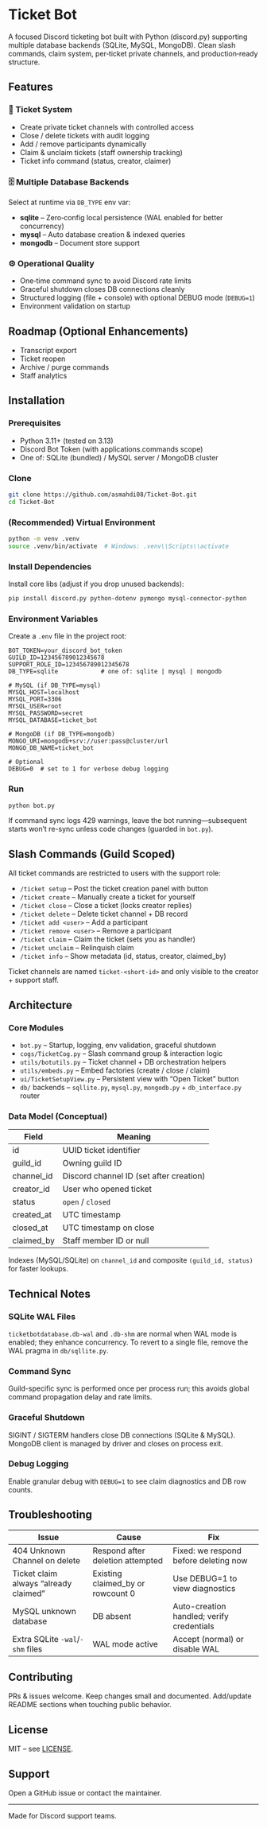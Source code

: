 # Ticket Bot

A focused Discord ticketing bot built with Python (discord.py) supporting multiple database backends (SQLite, MySQL, MongoDB). Clean slash commands, claim system, per‑ticket private channels, and production‑ready structure.

## Features

### 🎫 Ticket System
- Create private ticket channels with controlled access
- Close / delete tickets with audit logging
- Add / remove participants dynamically
- Claim & unclaim tickets (staff ownership tracking)
- Ticket info command (status, creator, claimer)

### 🗄️ Multiple Database Backends
Select at runtime via `DB_TYPE` env var:
- **sqlite** – Zero‑config local persistence (WAL enabled for better concurrency)
- **mysql** – Auto database creation & indexed queries
- **mongodb** – Document store support

### ⚙️ Operational Quality
- One‑time command sync to avoid Discord rate limits
- Graceful shutdown closes DB connections cleanly
- Structured logging (file + console) with optional DEBUG mode (`DEBUG=1`)
- Environment validation on startup

## Roadmap (Optional Enhancements)
- Transcript export
- Ticket reopen
- Archive / purge commands
- Staff analytics

## Installation

### Prerequisites
- Python 3.11+ (tested on 3.13)
- Discord Bot Token (with applications.commands scope)
- One of: SQLite (bundled) / MySQL server / MongoDB cluster

### Clone
```bash
git clone https://github.com/asmahdi08/Ticket-Bot.git
cd Ticket-Bot
```

### (Recommended) Virtual Environment
```bash
python -m venv .venv
source .venv/bin/activate  # Windows: .venv\\Scripts\\activate
```

### Install Dependencies
Install core libs (adjust if you drop unused backends):
```bash
pip install discord.py python-dotenv pymongo mysql-connector-python
```

### Environment Variables
Create a `.env` file in the project root:
```env
BOT_TOKEN=your_discord_bot_token
GUILD_ID=123456789012345678
SUPPORT_ROLE_ID=123456789012345678
DB_TYPE=sqlite            # one of: sqlite | mysql | mongodb

# MySQL (if DB_TYPE=mysql)
MYSQL_HOST=localhost
MYSQL_PORT=3306
MYSQL_USER=root
MYSQL_PASSWORD=secret
MYSQL_DATABASE=ticket_bot

# MongoDB (if DB_TYPE=mongodb)
MONGO_URI=mongodb+srv://user:pass@cluster/url
MONGO_DB_NAME=ticket_bot

# Optional
DEBUG=0  # set to 1 for verbose debug logging
```

### Run
```bash
python bot.py
```

If command sync logs 429 warnings, leave the bot running—subsequent starts won’t re-sync unless code changes (guarded in `bot.py`).

## Slash Commands (Guild Scoped)

All ticket commands are restricted to users with the support role:
- `/ticket setup` – Post the ticket creation panel with button
- `/ticket create` – Manually create a ticket for yourself
- `/ticket close` – Close a ticket (locks creator replies)
- `/ticket delete` – Delete ticket channel + DB record
- `/ticket add <user>` – Add a participant
- `/ticket remove <user>` – Remove a participant
- `/ticket claim` – Claim the ticket (sets you as handler)
- `/ticket unclaim` – Relinquish claim
- `/ticket info` – Show metadata (id, status, creator, claimed_by)

Ticket channels are named `ticket-<short-id>` and only visible to the creator + support staff.

## Architecture

### Core Modules
- `bot.py` – Startup, logging, env validation, graceful shutdown
- `cogs/TicketCog.py` – Slash command group & interaction logic
- `utils/botutils.py` – Ticket channel + DB orchestration helpers
- `utils/embeds.py` – Embed factories (create / close / claim)
- `ui/TicketSetupView.py` – Persistent view with “Open Ticket” button
- `db/` backends – `sqllite.py`, `mysql.py`, `mongodb.py` + `db_interface.py` router

### Data Model (Conceptual)
| Field | Meaning |
|-------|---------|
| id | UUID ticket identifier |
| guild_id | Owning guild ID |
| channel_id | Discord channel ID (set after creation) |
| creator_id | User who opened ticket |
| status | `open` / `closed` |
| created_at | UTC timestamp |
| closed_at | UTC timestamp on close |
| claimed_by | Staff member ID or null |

Indexes (MySQL/SQLite) on `channel_id` and composite `(guild_id, status)` for faster lookups.

## Technical Notes

### SQLite WAL Files
`ticketbotdatabase.db-wal` and `.db-shm` are normal when WAL mode is enabled; they enhance concurrency. To revert to a single file, remove the WAL pragma in `db/sqllite.py`.

### Command Sync
Guild-specific sync is performed once per process run; this avoids global command propagation delay and rate limits.

### Graceful Shutdown
SIGINT / SIGTERM handlers close DB connections (SQLite & MySQL). MongoDB client is managed by driver and closes on process exit.

### Debug Logging
Enable granular debug with `DEBUG=1` to see claim diagnostics and DB row counts.

## Troubleshooting
| Issue | Cause | Fix |
|-------|-------|-----|
| 404 Unknown Channel on delete | Respond after deletion attempted | Fixed: we respond before deleting now |
| Ticket claim always “already claimed” | Existing claimed_by or rowcount 0 | Use DEBUG=1 to view diagnostics |
| MySQL unknown database | DB absent | Auto-creation handled; verify credentials |
| Extra SQLite `-wal`/`-shm` files | WAL mode active | Accept (normal) or disable WAL |

## Contributing
PRs & issues welcome. Keep changes small and documented. Add/update README sections when touching public behavior.

## License
MIT – see [LICENSE](LICENSE).

## Support
Open a GitHub issue or contact the maintainer.

---
Made for Discord support teams.
